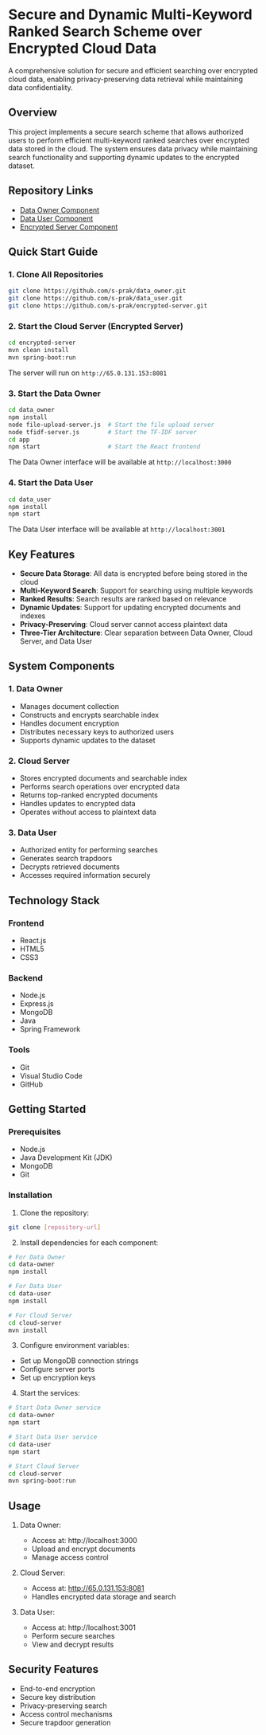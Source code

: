 # Secure and Dynamic Multi-Keyword Ranked Search Scheme over Encrypted Cloud Data

A comprehensive solution for secure and efficient searching over encrypted cloud data, enabling privacy-preserving data retrieval while maintaining data confidentiality.

## Overview

This project implements a secure search scheme that allows authorized users to perform efficient multi-keyword ranked searches over encrypted data stored in the cloud. The system ensures data privacy while maintaining search functionality and supporting dynamic updates to the encrypted dataset.

## Repository Links

- [Data Owner Component](https://github.com/s-prak/data_owner)
- [Data User Component](https://github.com/s-prak/data_user)
- [Encrypted Server Component](https://github.com/s-prak/encrypted-server)

## Quick Start Guide

### 1. Clone All Repositories

```bash
git clone https://github.com/s-prak/data_owner.git
git clone https://github.com/s-prak/data_user.git
git clone https://github.com/s-prak/encrypted-server.git
```

### 2. Start the Cloud Server (Encrypted Server)

```bash
cd encrypted-server
mvn clean install
mvn spring-boot:run
```

The server will run on `http://65.0.131.153:8081`

### 3. Start the Data Owner

```bash
cd data_owner
npm install
node file-upload-server.js  # Start the file upload server
node tfidf-server.js        # Start the TF-IDF server
cd app
npm start                   # Start the React frontend
```

The Data Owner interface will be available at `http://localhost:3000`

### 4. Start the Data User

```bash
cd data_user
npm install
npm start
```

The Data User interface will be available at `http://localhost:3001`

## Key Features

- **Secure Data Storage**: All data is encrypted before being stored in the cloud
- **Multi-Keyword Search**: Support for searching using multiple keywords
- **Ranked Results**: Search results are ranked based on relevance
- **Dynamic Updates**: Support for updating encrypted documents and indexes
- **Privacy-Preserving**: Cloud server cannot access plaintext data
- **Three-Tier Architecture**: Clear separation between Data Owner, Cloud Server, and Data User

## System Components

### 1. Data Owner

- Manages document collection
- Constructs and encrypts searchable index
- Handles document encryption
- Distributes necessary keys to authorized users
- Supports dynamic updates to the dataset

### 2. Cloud Server

- Stores encrypted documents and searchable index
- Performs search operations over encrypted data
- Returns top-ranked encrypted documents
- Handles updates to encrypted data
- Operates without access to plaintext data

### 3. Data User

- Authorized entity for performing searches
- Generates search trapdoors
- Decrypts retrieved documents
- Accesses required information securely

## Technology Stack

### Frontend

- React.js
- HTML5
- CSS3

### Backend

- Node.js
- Express.js
- MongoDB
- Java
- Spring Framework

### Tools

- Git
- Visual Studio Code
- GitHub

## Getting Started

### Prerequisites

- Node.js
- Java Development Kit (JDK)
- MongoDB
- Git

### Installation

1. Clone the repository:

```bash
git clone [repository-url]
```

2. Install dependencies for each component:

```bash
# For Data Owner
cd data-owner
npm install

# For Data User
cd data-user
npm install

# For Cloud Server
cd cloud-server
mvn install
```

3. Configure environment variables:

- Set up MongoDB connection strings
- Configure server ports
- Set up encryption keys

4. Start the services:

```bash
# Start Data Owner service
cd data-owner
npm start

# Start Data User service
cd data-user
npm start

# Start Cloud Server
cd cloud-server
mvn spring-boot:run
```

## Usage

1. Data Owner:

   - Access at: http://localhost:3000
   - Upload and encrypt documents
   - Manage access control

2. Cloud Server:

   - Access at: http://65.0.131.153:8081
   - Handles encrypted data storage and search

3. Data User:
   - Access at: http://localhost:3001
   - Perform secure searches
   - View and decrypt results

## Security Features

- End-to-end encryption
- Secure key distribution
- Privacy-preserving search
- Access control mechanisms
- Secure trapdoor generation
